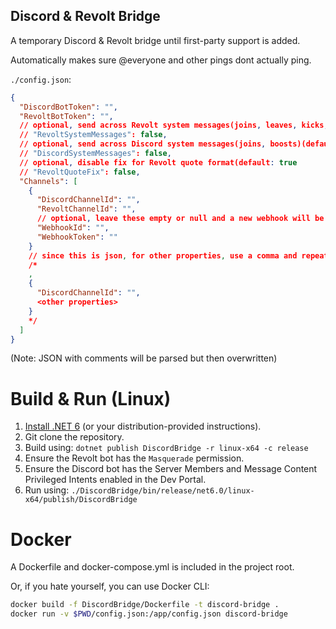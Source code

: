 ## Discord & Revolt Bridge
A temporary Discord & Revolt bridge until first-party support is added.

Automatically makes sure @everyone and other pings dont actually ping.

`./config.json`:
```json
{
  "DiscordBotToken": "",
  "RevoltBotToken": "",
  // optional, send across Revolt system messages(joins, leaves, kicks, bans, etc.)(default: true)
  // "RevoltSystemMessages": false,
  // optional, send across Discord system messages(joins, boosts)(default: true)
  // "DiscordSystemMessages": false,
  // optional, disable fix for Revolt quote format(default: true
  // "RevoltQuoteFix": false,
  "Channels": [
    {
      "DiscordChannelId": "",
      "RevoltChannelId": "",
      // optional, leave these empty or null and a new webhook will be created or reused automatically(Discord bot account must have the "Manage Webhooks" permission)
      "WebhookId": "",
      "WebhookToken": ""
    }
    // since this is json, for other properties, use a comma and repeat the object before like so:
    /*
    ,
    {
      "DiscordChannelId": "",
      <other properties>
    }
    */
  ]
}
```
(Note: JSON with comments will be parsed but then overwritten)

# Build & Run (Linux)

1. [Install .NET 6](https://docs.microsoft.com/en-us/dotnet/core/install/linux) (or your distribution-provided instructions).
2. Git clone the repository.
3. Build using: `dotnet publish DiscordBridge -r linux-x64 -c release`
4. Ensure the Revolt bot has the `Masquerade` permission.
5. Ensure the Discord bot has the Server Members and Message Content Privileged Intents enabled in the Dev Portal.
6. Run using: `./DiscordBridge/bin/release/net6.0/linux-x64/publish/DiscordBridge`

# Docker

A Dockerfile and docker-compose.yml is included in the project root.

Or, if you hate yourself, you can use Docker CLI:

```bash
docker build -f DiscordBridge/Dockerfile -t discord-bridge .
docker run -v $PWD/config.json:/app/config.json discord-bridge
```
